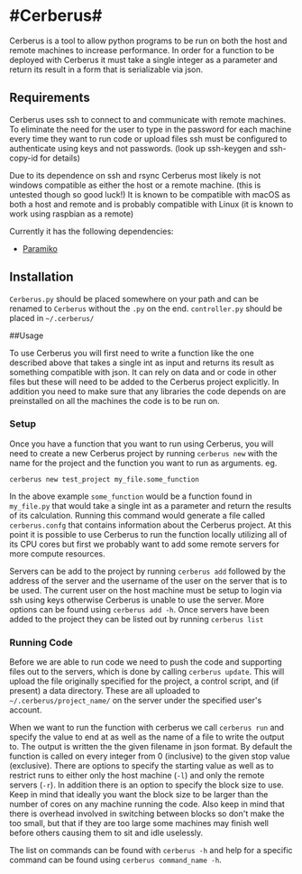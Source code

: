 #Cerberus#
======

Cerberus is a tool to allow python programs to be run on both the host and remote machines to increase performance.  In order for a function to be deployed with Cerberus it must take a single integer as a parameter and return its result in a form that is serializable via json.

## Requirements
Cerberus uses ssh to connect to and communicate with remote machines.  To eliminate the need for the user to type in the password for each machine every time they want to run code or upload files ssh must be configured to authenticate using keys and not passwords.  (look up ssh-keygen and ssh-copy-id for details)

Due to its dependence on ssh and rsync Cerberus most likely is not windows compatible as either the host or a remote machine.  (this is untested though so good luck!)  It is known to be compatible with macOS as both a host and remote and is probably compatible with Linux (it is known to work using raspbian as a remote)

Currently it has the following dependencies:

- [Paramiko](http://www.paramiko.org/)

## Installation
`Cerberus.py` should be placed somewhere on your path and can be renamed to `Cerberus` without the `.py` on the end.  `controller.py` should be placed in `~/.cerberus/`

##Usage

To use Cerberus you will first need to write a function like the one described above that takes a single int as input and returns its result as something compatible with json.  It can rely on data and or code in other files but these will need to be added to the Cerberus project explicitly.  In addition you need to make sure that any libraries the code depends on are preinstalled on all the machines the code is to be run on.

### Setup
Once you have a function that you want to run using Cerberus, you will need to create a new Cerberus project by running `cerberus new` with the name for the project and the function you want to run as arguments. eg.
```
cerberus new test_project my_file.some_function
```
In the above example `some_function` would be a function found in `my_file.py` that would take a single int as a parameter and return the results of its calculation.  Running this command would generate a file called `cerberus.confg` that contains information about the Cerberus project.  At this point it is possible to use Cerberus to run the function locally utilizing all of its CPU cores but first we probably want to add some remote servers for more compute resources.

Servers can be add to the project by running `cerberus add` followed by the address of the server and the username of the user on the server that is to be used.  The current user on the host machine must be setup to login via ssh using keys otherwise Cerberus is unable to use the server.  More options can be found using `cerberus add -h`.  Once servers have been added to the project they can be listed out by running `cerberus list`

### Running Code

Before we are able to run code we need to push the code and supporting files out to the servers, which is done by calling `cerberus update`.  This will upload the file originally specified for the project, a control script, and (if present) a data directory.  These are all uploaded to `~/.cerberus/project_name/` on the server under the specified user's account.

When we want to run the function with cerberus we call `cerberus run` and specify the value to end at as well as the name of a file to write the output to.  The output is written the the given filename in json format.  By default the function is called on every integer from 0 (inclusive) to the given stop value (exclusive).  There are options to specify the starting value as well as to restrict runs to either only the host machine (`-l`) and only the remote servers (`-r`).  In addition there is an option to specify the block size to use.  Keep in mind that ideally you want the block size to be larger than the number of cores on any machine running the code.  Also keep in mind that there is overhead involved in switching between blocks so don't make the too small, but that if they are too large some machines may finish well before others causing them to sit and idle uselessly.

The list on commands can be found with `cerberus -h` and help for a specific command can be found using `cerberus command_name -h`.

